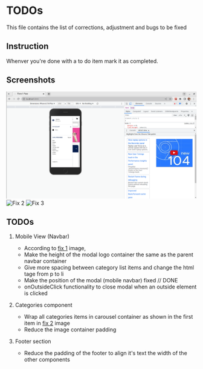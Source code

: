 # TODOs

This file contains the list of corrections, adjustment and bugs to be fixed

## Instruction

Whenver you're done with a to do item mark it as completed.

## Screenshots

![Fix 1](https://github.com/balkissty/react-tailwind/blob/main/src/screenshots/fix1.png)
![Fix 2]('./src/screenshots/fix2.png')
![Fix 3]('./src/screenshots/fix3.png')

## TODOs

1. Mobile View (Navbar)
    - According to [fix 1]('./src/screenshots/fix1.png) image,
    - Make the height of the modal logo container the same as the parent navbar container
    - Give more spacing between category list items and change the html tage from p to li
    - Make the position of the modal (mobile navbar) fixed // DONE 
    - onOutsideClick functionality to close modal when an outside element is clicked

2. Categories component
    - Wrap all categories items in carousel container as shown in the first item in [fix 2]('./src/screenshots/fix2.png') image
    - Reduce the image container padding

3. Footer section
    - Reduce the padding of the footer to align it's text the width of the other components
